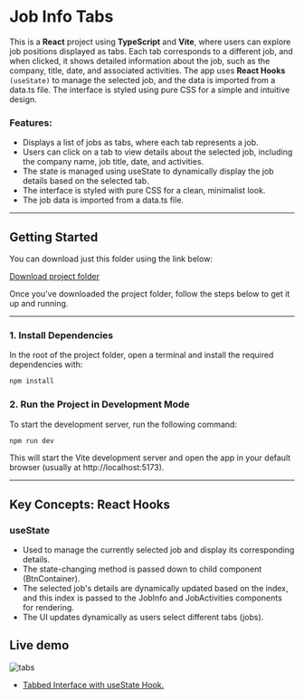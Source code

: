 # Job Info Tabs
This is a **React** project using **TypeScript** and **Vite**, where users can explore job positions displayed as tabs. Each tab corresponds to a different job, and when clicked, it shows detailed information about the job, such as the company, title, date, and associated activities. The app uses **React Hooks** `(useState)` to manage the selected job, and the data is imported from a data.ts file. The interface is styled using pure CSS for a simple and intuitive design.
### Features:
- Displays a list of jobs as tabs, where each tab represents a job.
- Users can click on a tab to view details about the selected job, including the company name, job title, date, and activities.
- The state is managed using useState to dynamically display the job details based on the selected tab.
- The interface is styled with pure CSS for a clean, minimalist look.
- The job data is imported from a data.ts file.

---

## Getting Started

You can download just this folder using the link below:

[Download project folder](https://downgit.github.io/#/home?url=https://github.com/armandomzn/react_components/tree/main/tabs)

Once you've downloaded the project folder, follow the steps below to get it up and running.

---

### 1. Install Dependencies
In the root of the project folder, open a terminal and install the required dependencies with:

```sh
npm install
```

### 2. Run the Project in Development Mode

To start the development server, run the following command:
```sh
npm run dev
```
This will start the Vite development server and open the app in your default browser (usually at http://localhost:5173).

---

## Key Concepts: React Hooks

### useState
- Used to manage the currently selected job and display its corresponding details.
- The state-changing method is passed down to child component (BtnContainer).
- The selected job's details are dynamically updated based on the index, and this index is passed to the JobInfo and JobActivities components for rendering.
- The UI updates dynamically as users select different tabs (jobs).

## Live demo
![tabs](https://github.com/user-attachments/assets/9998d028-d17a-4cfa-a69d-eba38ea61f2b)
- [Tabbed Interface with useState Hook.](https://stellular-cobbler-1e47a7.netlify.app/)
